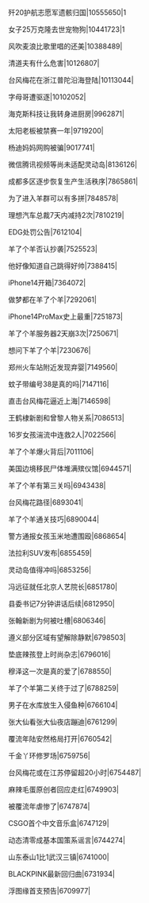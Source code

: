 歼20护航志愿军遗骸归国|10555650|1

女子25万克隆去世宠物狗|10441723|1

风吹麦浪比歌里唱的还美|10388489|

清道夫有什么危害|10126807|

台风梅花在浙江普陀沿海登陆|10113044|

字母哥遭驱逐|10102052|

海克斯科技让我转身进厨房|9962871|

太阳老板被禁赛一年|9719200|

杨迪妈妈网购被骗|9017741|

微信腾讯视频等尚未适配灵动岛|8136126|

成都多区逐步恢复生产生活秩序|7865861|

为了进入羊群可以有多拼|7848578|

理想汽车总裁7天内减持2次|7810219|

EDG处罚公告|7612104|

羊了个羊否认抄袭|7525523|

他好像知道自己跳得好帅|7388415|

iPhone14开箱|7364072|

做梦都在羊了个羊|7292061|

iPhone14ProMax史上最重|7251873|

羊了个羊服务器2天崩3次|7250671|

想问下羊了个羊|7230676|

郑州火车站附近发现弃婴|7149560|

蚊子带编号38是真的吗|7147116|

直击台风梅花逼近上海|7146598|

王鹤棣新剧和曾黎人物关系|7086513|

16岁女孩湍流中连救2人|7022566|

羊了个羊爆火背后|7011106|

美国边境移民尸体堆满殡仪馆|6944571|

羊了个羊有第三关吗|6943438|

台风梅花路径|6893041|

羊了个羊通关技巧|6890044|

警方通报女孩玉米地遭围殴|6868654|

法拉利SUV发布|6855459|

灵动岛值得冲吗|6853256|

冯远征就任北京人艺院长|6851780|

县委书记7分钟讲话后续|6812950|

张翰新剧为何被吐槽|6806346|

遵义部分区域有望解除静默|6798503|

垫底辣孩登上时尚杂志|6796016|

穆泽这一次是真的爱了|6788550|

羊了个羊第二关终于过了|6788259|

男子在水库放生入侵鱼种|6766104|

张大仙看张大仙夜店蹦迪|6761299|

覆流年陆安然格局打开|6760542|

千金丫环修罗场|6759756|

台风梅花或在江苏停留超20小时|6754487|

麻辣毛蛋原创者回应走红|6749903|

被覆流年虐惨了|6747874|

CSGO首个中文音乐盒|6747129|

动态清零成基本国策系谣言|6744274|

山东泰山1比1武汉三镇|6741000|

BLACKPINK最新回归曲|6731934|

浮图缘首支预告|6709977|


